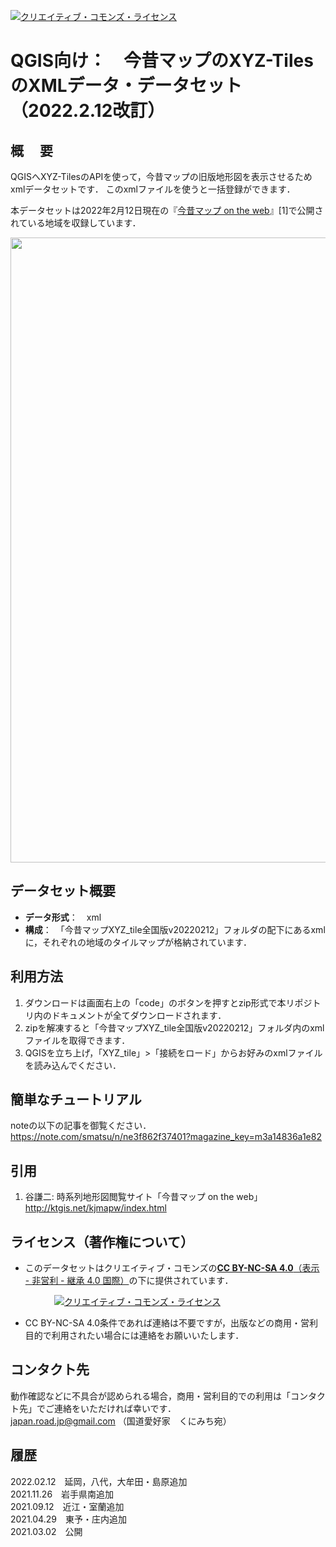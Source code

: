 <a rel="license" href="http://creativecommons.org/licenses/by-nc-sa/4.0/"><img alt="クリエイティブ・コモンズ・ライセンス" style="border-width:0" src="https://i.creativecommons.org/l/by-nc-sa/4.0/88x31.png" /></a>　
# QGIS向け：　今昔マップのXYZ-TilesのXMLデータ・データセット （2022.2.12改訂）

## 概　 要    
QGISへXYZ-TilesのAPIを使って，今昔マップの旧版地形図を表示させるためxmlデータセットです．
このxmlファイルを使うと一括登録ができます．  

本データセットは2022年2月12日現在の『[今昔マップ on the web](http://ktgis.net/kjmapw/tilemapservice.html   "今昔マップ on the web")』[1]で公開されている地域を収録しています．

<img src="image.png" width="1000px"> 



## データセット概要     
+ **データ形式**：　xml 
+ **構成**：　「今昔マップXYZ_tile全国版v20220212」フォルダの配下にあるxmlに，それぞれの地域のタイルマップが格納されています．

## 利用方法

1. ダウンロードは画面右上の「code」のボタンを押すとzip形式で本リポジトリ内のドキュメントが全てダウンロードされます．
1. zipを解凍すると「今昔マップXYZ_tile全国版v20220212」フォルダ内のxmlファイルを取得できます．
1. QGISを立ち上げ，「XYZ_tile」>「接続をロード」からお好みのxmlファイルを読み込んでください．

## 簡単なチュートリアル  
noteの以下の記事を御覧ください．  
https://note.com/smatsu/n/ne3f862f37401?magazine_key=m3a14836a1e82


## 引用 

1. 谷謙二: 時系列地形図閲覧サイト「今昔マップ on the web」  
 http://ktgis.net/kjmapw/index.html  


## ライセンス（著作権について）
* このデータセットはクリエイティブ・コモンズの[**CC BY-NC-SA 4.0**（表示 - 非営利 - 継承 4.0 国際）](https://creativecommons.org/licenses/by-nc-sa/4.0/deed.ja)の下に提供されています．

　　　　　<a rel="license" href="http://creativecommons.org/licenses/by-nc-sa/4.0/"><img alt="クリエイティブ・コモンズ・ライセンス" style="border-width:0" src="https://i.creativecommons.org/l/by-nc-sa/4.0/88x31.png" /></a>

* CC BY-NC-SA 4.0条件であれば連絡は不要ですが，出版などの商用・営利目的で利用されたい場合には連絡をお願いいたします．  

## コンタクト先
動作確認などに不具合が認められる場合，商用・営利目的での利用は「コンタクト先」でご連絡をいただければ幸いです．  
japan.road.jp@gmail.com （国道愛好家　くにみち宛）
  
## 履歴
2022.02.12　延岡，八代，大牟田・島原追加  
2021.11.26　岩手県南追加   
2021.09.12　近江・室蘭追加   
2021.04.29　東予・庄内追加  
2021.03.02　公開  
